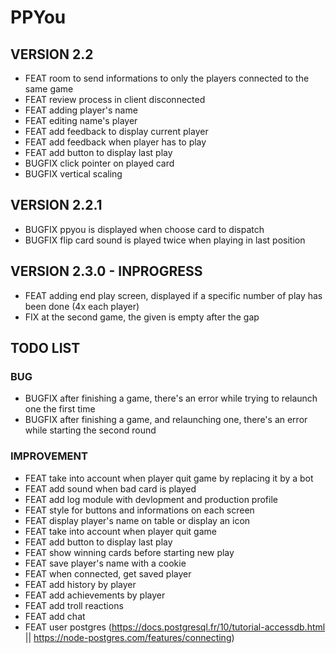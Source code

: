 # PPYou

## VERSION 2.2
* FEAT room to send informations to only the players connected to the same game
* FEAT review process in client disconnected
* FEAT adding player's name
* FEAT editing name's player
* FEAT add feedback to display current player
* FEAT add feedback when player has to play
* FEAT add button to display last play
* BUGFIX click pointer on played card
* BUGFIX vertical scaling

## VERSION 2.2.1
* BUGFIX ppyou is displayed when choose card to dispatch
* BUGFIX flip card sound is played twice when playing in last position

## VERSION 2.3.0 - INPROGRESS
* FEAT adding end play screen, displayed if a specific number of play has been done (4x each player)
* FIX at the second game, the given is empty after the gap

## TODO LIST

### BUG
* BUGFIX after finishing a game, there's an error while trying to relaunch one the first time
* BUGFIX after finishing a game, and relaunching one, there's an error while starting the second round

### IMPROVEMENT
* FEAT take into account when player quit game by replacing it by a bot
* FEAT add sound when bad card is played
* FEAT add log module with devlopment and production profile
* FEAT style for buttons and informations on each screen
* FEAT display player's name on table or display an icon
* FEAT take into account when player quit game
* FEAT add button to display last play
* FEAT show winning cards before starting new play
* FEAT save player's name with a cookie
* FEAT when connected, get saved player
* FEAT add history by player
* FEAT add achievements by player
* FEAT add troll reactions
* FEAT add chat
* FEAT user postgres (https://docs.postgresql.fr/10/tutorial-accessdb.html || https://node-postgres.com/features/connecting)
